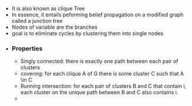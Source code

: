 - It is also known as clique Tree
- In essence, it entails peforming belief propagation on a modified graph called a junction tree
- Nodes of variable are the branches
- goal is to eliminate cycles by clustering them into single nodes
- ### Properties
	- Singly connected: there is exactly one path between each pair of clusters
	- covering: for each clique A of G there is some cluster C such that A \in C
	- Running intersection: for each pair of clusters B and C that contain i, each cluster on the unique path between B and C also contains i.
	-